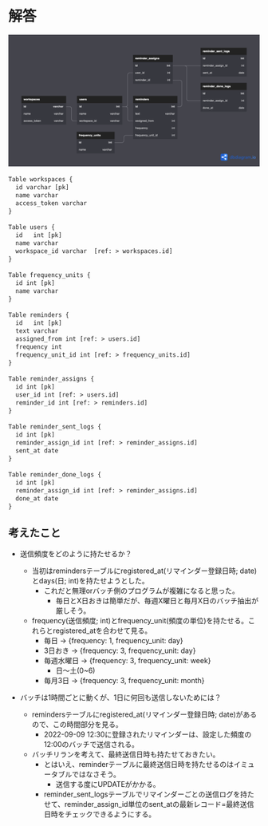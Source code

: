 # 解答

![Q1_ER図](./erd.png)

```
Table workspaces {
  id varchar [pk]
  name varchar
  access_token varchar
}

Table users {
  id   int [pk]
  name varchar
  workspace_id varchar  [ref: > workspaces.id]
}

Table frequency_units {
  id int [pk]
  name varchar
}

Table reminders {
  id   int [pk]
  text varchar
  assigned_from int [ref: > users.id]
  frequency int
  frequency_unit_id int [ref: > frequency_units.id]
}

Table reminder_assigns {
  id int [pk]
  user_id int [ref: > users.id]
  reminder_id int [ref: > reminders.id]
}

Table reminder_sent_logs {
  id int [pk]
  reminder_assign_id int [ref: > reminder_assigns.id]
  sent_at date
}

Table reminder_done_logs {
  id int [pk]
  reminder_assign_id int [ref: > reminder_assigns.id]
  done_at date
}
```


## 考えたこと
- 送信頻度をどのように持たせるか？
  - 当初はremindersテーブルにregistered_at(リマインダー登録日時; date)とdays(日; int)を持たせようとした。
    - これだと無理orバッチ側のプログラムが複雑になると思った。
      - 毎日とX日おきは簡単だが、毎週X曜日と毎月X日のバッチ抽出が厳しそう。
  - frequency(送信頻度; int)とfrequency_unit(頻度の単位)を持たせる。これらとregistered_atを合わせて見る。
    - 毎日 → {frequency: 1, frequency_unit: day}
    - 3日おき → {frequency: 3, frequency_unit: day}
    - 毎週水曜日 → {frequency: 3, frequency_unit: week}
      - 日〜土(0~6)
    - 毎月3日 → {frequency: 3, frequency_unit: month}

- バッチは1時間ごとに動くが、1日に何回も送信しないためには？
  - remindersテーブルにregistered_at(リマインダー登録日時; date)があるので、この時間部分を見る。
    - 2022-09-09 12:30に登録されたリマインダーは、設定した頻度の12:00のバッチで送信される。
  - バッチリランを考えて、最終送信日時も持たせておきたい。
    - とはいえ、reminderテーブルに最終送信日時を持たせるのはイミュータブルではなさそう。
      - 送信する度にUPDATEがかかる。
    - reminder_sent_logsテーブルでリマインダーごとの送信ログを持たせて、reminder_assign_id単位のsent_atの最新レコード=最終送信日時をチェックできるようにする。